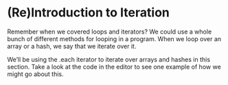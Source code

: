# (Re)Introduction to Iteration

Remember when we covered loops and iterators? We could use a whole bunch of different methods for looping in a program. When we loop over an array or a hash, we say that we iterate over it.

We’ll be using the .each iterator to iterate over arrays and hashes in this section. Take a look at the code in the editor to see one example of how we might go about this.
